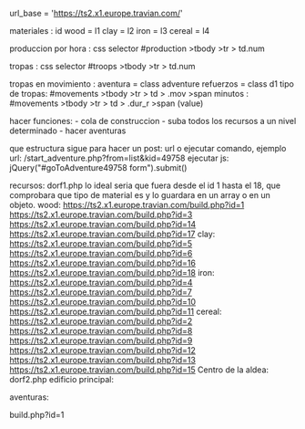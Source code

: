 url_base = 'https://ts2.x1.europe.travian.com/'

materiales : id
    wood = l1
    clay = l2
    iron = l3
    cereal = l4

produccion por hora : css selector
    #production >tbody >tr > td.num

tropas : css selector
    #troops >tbody >tr > td.num

tropas en movimiento : 
        aventura = class adventure
        refuerzos = class d1
    tipo de tropas: #movements >tbody  >tr > td > .mov >span 
    minutos : #movements >tbody  >tr > td > .dur_r >span (value)  

hacer funciones:
    - cola de construccion
    - suba todos los recursos a un nivel determinado
    - hacer aventuras

que estructura sigue para hacer un post:
url o ejecutar comando,
ejemplo url: /start_adventure.php?from=list&kid=49758
ejecutar js: jQuery("#goToAdventure49758 form").submit()

recursos:
    dorf1.php
    lo ideal seria que fuera desde el id 1 hasta el 18, que comprobara que tipo de material es y lo guardara en un array o en un objeto.
        wood:
        https://ts2.x1.europe.travian.com/build.php?id=1
        https://ts2.x1.europe.travian.com/build.php?id=3
        https://ts2.x1.europe.travian.com/build.php?id=14
        https://ts2.x1.europe.travian.com/build.php?id=17
        clay:
        https://ts2.x1.europe.travian.com/build.php?id=5
        https://ts2.x1.europe.travian.com/build.php?id=6
        https://ts2.x1.europe.travian.com/build.php?id=16
        https://ts2.x1.europe.travian.com/build.php?id=18
        iron:
        https://ts2.x1.europe.travian.com/build.php?id=4
        https://ts2.x1.europe.travian.com/build.php?id=7
        https://ts2.x1.europe.travian.com/build.php?id=10
        https://ts2.x1.europe.travian.com/build.php?id=11
        cereal:
        https://ts2.x1.europe.travian.com/build.php?id=2
        https://ts2.x1.europe.travian.com/build.php?id=8
        https://ts2.x1.europe.travian.com/build.php?id=9
        https://ts2.x1.europe.travian.com/build.php?id=12
        https://ts2.x1.europe.travian.com/build.php?id=13
        https://ts2.x1.europe.travian.com/build.php?id=15
Centro de la aldea:
    dorf2.php
        edificio principal:
        

aventuras:


build.php?id=1